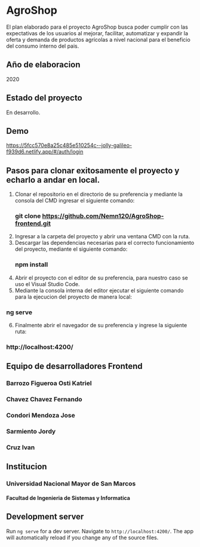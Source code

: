 # AgroShop

El plan elaborado para el proyecto AgroShop busca poder cumplir con las expectativas de los usuarios al mejorar, facilitar, automatizar y expandir la oferta y demanda de productos agrícolas a nivel nacional para el beneficio del  consumo interno del pais.

## Año de elaboracion

2020

## Estado del proyecto

En desarrollo.

## Demo

https://5fcc570e8a25c485e510254c--jolly-galileo-f939d6.netlify.app/#/auth/login

## Pasos para clonar exitosamente el proyecto y echarlo a andar en local.

1. Clonar el repositorio en el directorio de su preferencia y mediante la consola del CMD ingresar el siguiente comando:
   ### git clone https://github.com/Nemn120/AgroShop-frontend.git
2. Ingresar a la carpeta del proyecto y abrir una ventana CMD con la ruta.
3. Descargar las dependencias necesarias para el correcto funcionamiento del proyecto, mediante el siguiente comando:
   ### npm install
4. Abrir el proyecto con el editor de su preferencia, para nuestro caso se uso el Visual Studio Code.
5. Mediante la consola interna del editor ejecutar el siguiente comando para la ejecucion del proyecto de manera local:
  ### ng serve
6. Finalmente abrir el navegador de su preferencia y ingrese la siguiente ruta:
  ### http://localhost:4200/

## Equipo de desarrolladores Frontend

  ### Barrozo Figueroa Osti Katriel
  ### Chavez Chavez Fernando
  ### Condori Mendoza Jose
  ### Sarmiento Jordy
  ### Cruz Ivan
  
## Institucion

  ### Universidad Nacional Mayor de San Marcos
  #### Facultad de Ingenieria de Sistemas y Informatica

## Development server

Run `ng serve` for a dev server. Navigate to `http://localhost:4200/`. The app will automatically reload if you change any of the source files.



